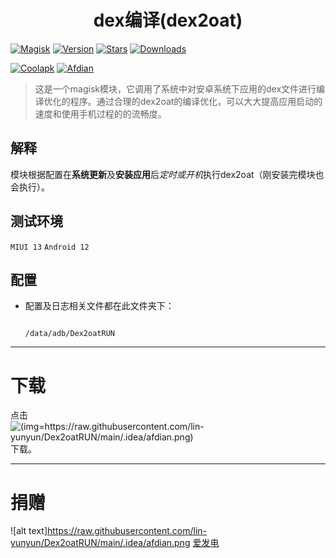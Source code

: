 <div align="center">
<h1>dex编译(dex2oat)</h1>
</div>

[![Magisk](https://img.shields.io/badge/Magisk-blue?style=for-the-badge)](https://github.com/topjohnwu/Magisk)
[![Version](https://img.shields.io/github/tag/HiiragiYunyun/Dex2oatRUN?style=for-the-badge&label=当前版本)](https://github.com/HiiragiYunyun/Dex2oatRUN/releases/latest)
[![Stars](https://img.shields.io/github/stars/HiiragiYunyun/Dex2oatRUN?style=for-the-badge&label=Github%20Stars&logo=github "GitHub Repo stars")](https://github.com/HiiragiYunyun/Dex2oatRUN)
[![Downloads](https://img.shields.io/github/downloads/HiiragiYunyun/Dex2oatRUN/total?style=for-the-badge&label=Github下载&logo=github)](https://github.com/HiiragiYunyun/Dex2oatRUN/releases)

[![Coolapk](https://img.shields.io/badge/酷安-柊芸芸-hotpink?style=for-the-badge)](http://www.coolapk.com/u/11696005)
[![Afdian](https://img.shields.io/badge/爱发电-林芸芸-hotpink?style=for-the-badge)](https://afdian.net/a/linyunyun)

>这是一个magisk模块，它调用了系统中对安卓系统下应用的dex文件进行编译优化的程序。通过合理的dex2oat的编译优化，可以大大提高应用启动的速度和使用手机过程的的流畅度。

## 解释

模块根据配置在**系统更新**及**安装应用**后*定时或开机*执行dex2oat（刚安装完模块也会执行）。

## 测试环境

`MIUI 13`
`Android 12`

## 配置

- 配置及日志相关文件都在此文件夹下：
  
  ```
  
  /data/adb/Dex2oatRUN
  
  ```

---

# 下载

点击![(img=https://raw.githubusercontent.com/lin-yunyun/Dex2oatRUN/main/.idea/afdian.png)](https://github.com/HiiragiYunyun/Dex2oatRUN/releases)下载。

---

# 捐赠

![alt text]https://raw.githubusercontent.com/lin-yunyun/Dex2oatRUN/main/.idea/afdian.png
[爱发电](https://afdian.net/a/linyunyun)

